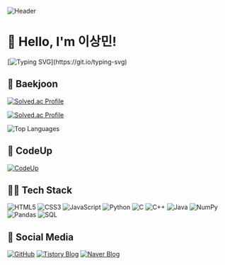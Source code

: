 ![Header](https://capsule-render.vercel.app/api?type=Rounded&color=A9D0D6&height=200&section=header&text=Welcome+to+my+GitHub!!&fontSize=40&fontColor=ffffff&animation=fadeIn)

# 👋 Hello, I'm 이상민!

[![Typing SVG](https://readme-typing-svg.herokuapp.com?font=Fira+Code&pause=1000&color=6A5ACD&width=435&lines=I+love+coding+and+problem+solving!!)](https://git.io/typing-svg)

## 🏅 Baekjoon
[![Solved.ac Profile](http://mazassumnida.wtf/api/v2/generate_badge?boj=sm021118)](https://solved.ac/sm021118/) 

[![Solved.ac Profile](http://mazandi.herokuapp.com/api?handle=sm021118&theme=light)](https://solved.ac/sm021118/)

![Top Languages](https://github-readme-stats.vercel.app/api/top-langs/?username=sm1118sm&layout=compact&theme=vue)

## 🏅 CodeUp
[![CodeUp](https://img.shields.io/badge/CodeUp-005BAC?style=for-the-badge&logo=read-the-docs&logoColor=white)](https://www.codeup.kr/userinfo.php?user=sm1118sm)


## 🧑‍💻 Tech Stack
![HTML5](https://img.shields.io/badge/HTML5-E34F26?style=for-the-badge&logo=html5&logoColor=white)  ![CSS3](https://img.shields.io/badge/CSS3-1572B6?style=for-the-badge&logo=css3&logoColor=white)   ![JavaScript](https://img.shields.io/badge/JavaScript-F7DF1E?style=for-the-badge&logo=javascript&logoColor=black)   ![Python](https://img.shields.io/badge/Python-3776AB?style=for-the-badge&logo=python&logoColor=white)  ![C](https://img.shields.io/badge/C-A8B9CC?style=for-the-badge&logo=c&logoColor=white)    ![C++](https://img.shields.io/badge/C++-00599C?style=for-the-badge&logo=c%2B%2B&logoColor=white)   ![Java](https://img.shields.io/badge/Java-%23ED8B00.svg?style=for-the-badge&logo=openjdk&logoColor=white)  ![NumPy](https://img.shields.io/badge/NumPy-013243?style=for-the-badge&logo=numpy&logoColor=white)  ![Pandas](https://img.shields.io/badge/Pandas-150458?style=for-the-badge&logo=pandas&logoColor=white)  ![SQL](https://img.shields.io/badge/MySQL-005C84?style=for-the-badge&logo=mysql&logoColor=white)


## 🔗 Social Media
[![GitHub](https://img.shields.io/badge/GitHub-000000?logo=github&logoColor=white)](https://github.com/sm1118sm)
[![Tistory Blog](https://img.shields.io/badge/T-Tistory-FF5A00?style=flat&labelColor=FF5A00)](https://sm021118.tistory.com/)
[![Naver Blog](https://img.shields.io/badge/Naver_Blog-03C75A?logo=naver&logoColor=white)](https://blog.naver.com/sm021118)
